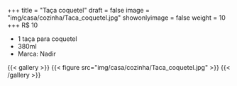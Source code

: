 +++
title = "Taça coquetel"
draft = false
image = "img/casa/cozinha/Taca_coquetel.jpg"
showonlyimage = false
weight = 10
+++
<span class="price">R$ 10</span>
<!--more-->

- 1 taça para coquetel
- 380ml
- Marca: Nadir


{{< gallery >}}
{{< figure src="img/casa/cozinha/Taca_coquetel.jpg" >}}
{{< /gallery >}}
